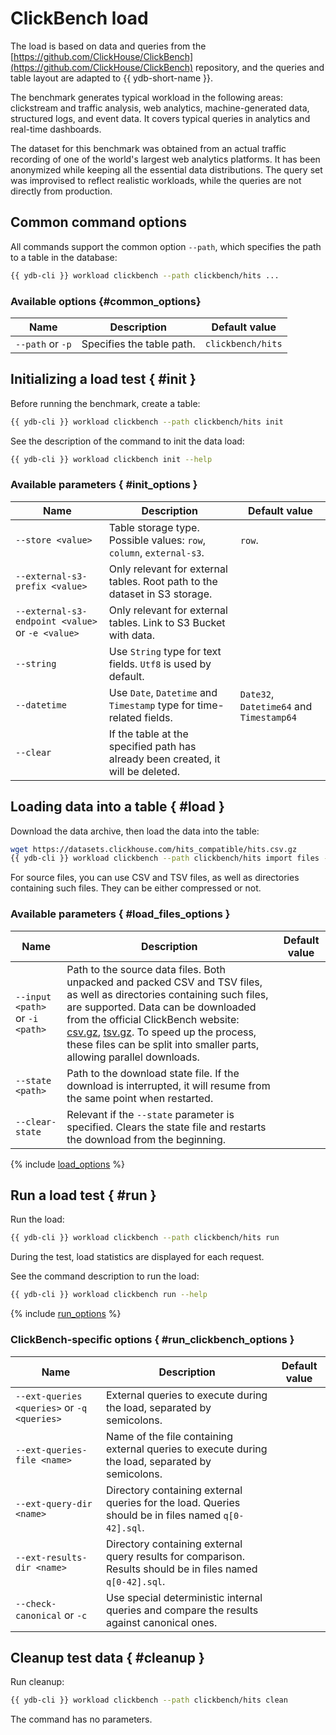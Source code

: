 # ClickBench load

The load is based on data and queries from the [https://github.com/ClickHouse/ClickBench](https://github.com/ClickHouse/ClickBench) repository, and the queries and table layout are adapted to {{ ydb-short-name }}.

The benchmark generates typical workload in the following areas: clickstream and traffic analysis, web analytics, machine-generated data, structured logs, and event data. It covers typical queries in analytics and real-time dashboards.

The dataset for this benchmark was obtained from an actual traffic recording of one of the world's largest web analytics platforms. It has been anonymized while keeping all the essential data distributions. The query set was improvised to reflect realistic workloads, while the queries are not directly from production.

## Common command options

All commands support the common option `--path`, which specifies the path to a table in the database:

```bash
{{ ydb-cli }} workload clickbench --path clickbench/hits ...
```

### Available options {#common_options}

| Name          | Description                                                       | Default value             |
|----------------------|---------------------------------------------------------------------------|---------------------------|
| `--path` or `-p`     | Specifies the table path.                                           | `clickbench/hits`         |

## Initializing a load test { #init }

Before running the benchmark, create a table:

```bash
{{ ydb-cli }} workload clickbench --path clickbench/hits init
```

See the description of the command to init the data load:

```bash
{{ ydb-cli }} workload clickbench init --help
```

### Available parameters { #init_options }

| Name          | Description                                                       | Default value             |
|--------------------------------------------------|---------------------------------------------------------------------------|----------------------------|
| `--store <value>`                                | Table storage type. Possible values: `row`, `column`, `external-s3`.      | `row`.                     |
| `--external-s3-prefix <value>`                   | Only relevant for external tables. Root path to the dataset in S3 storage.|                            |
| `--external-s3-endpoint <value>` or `-e <value>` | Only relevant for external tables. Link to S3 Bucket with data.           |                            |
| `--string`                                       | Use `String` type for text fields. `Utf8` is used by default.             |                            |
| `--datetime`                                     | Use `Date`, `Datetime` and `Timestamp` type for time-related fields.      |`Date32`, `Datetime64` and `Timestamp64`|
| `--clear`                                        | If the table at the specified path has already been created, it will be deleted.|                      |

## Loading data into a table { #load }

Download the data archive, then load the data into the table:

```bash
wget https://datasets.clickhouse.com/hits_compatible/hits.csv.gz
{{ ydb-cli }} workload clickbench --path clickbench/hits import files --input hits.csv.gz
```

For source files, you can use CSV and TSV files, as well as directories containing such files. They can be either compressed or not.

### Available parameters { #load_files_options }

| Name | Description | Default value |
|---|---|---|
| `--input <path>` or `-i <path>` | Path to the source data files. Both unpacked and packed CSV and TSV files, as well as directories containing such files, are supported. Data can be downloaded from the official ClickBench website: [csv.gz](https://datasets.clickhouse.com/hits_compatible/hits.csv.gz), [tsv.gz](https://datasets.clickhouse.com/hits_compatible/hits.tsv.gz). To speed up the process, these files can be split into smaller parts, allowing parallel downloads. | |
| `--state <path>`                | Path to the download state file. If the download is interrupted, it will resume from the same point when restarted.                                                                                                                                                                                                                                                                                                                                           | |
| `--clear-state`                 | Relevant if the `--state` parameter is specified. Clears the state file and restarts the download from the beginning.                                                                                                                                                                                                                                                                                                                                          | |

{% include [load_options](./_includes/workload/load_options.md) %}

## Run a load test { #run }

Run the load:

```bash
{{ ydb-cli }} workload clickbench --path clickbench/hits run
```

During the test, load statistics are displayed for each request.

See the command description to run the load:

```bash
{{ ydb-cli }} workload clickbench run --help
```

{% include [run_options](./_includes/workload/run_options.md) %}

### ClickBench-specific options { #run_clickbench_options }

Name | Description | Default value
---|---|---
`--ext-queries <queries>` or `-q <queries>` | External queries to execute during the load, separated by semicolons. |
`--ext-queries-file <name>` | Name of the file containing external queries to execute during the load, separated by semicolons. |
`--ext-query-dir <name>` | Directory containing external queries for the load. Queries should be in files named `q[0-42].sql`. |
`--ext-results-dir <name>` | Directory containing external query results for comparison. Results should be in files named `q[0-42].sql`. |
`--check-canonical` or `-c` | Use special deterministic internal queries and compare the results against canonical ones. |

## Cleanup test data { #cleanup }

Run cleanup:

```bash
{{ ydb-cli }} workload clickbench --path clickbench/hits clean
```

The command has no parameters.
